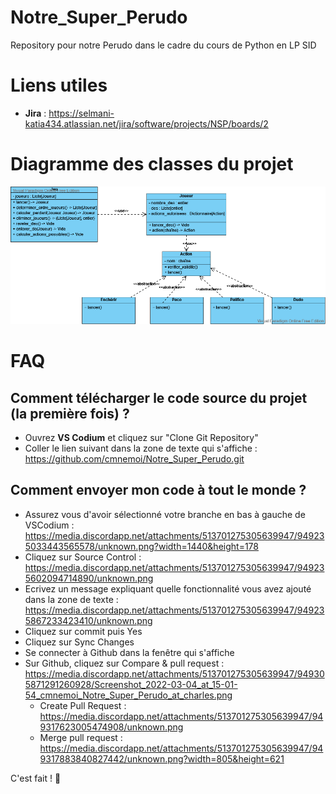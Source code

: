 # Notre_Super_Perudo
Repository pour notre Perudo dans le cadre du cours de Python en LP SID

# Liens utiles
 * **Jira** : https://selmani-katia434.atlassian.net/jira/software/projects/NSP/boards/2

# Diagramme des classes du projet
![classes](doc\classes.png)

# FAQ

## **Comment télécharger le code source du projet (la première fois) ?**

- Ouvrez **VS Codium** et cliquez sur "Clone Git Repository"
- Coller le lien suivant dans la zone de texte qui s'affiche : https://github.com/cmnemoi/Notre_Super_Perudo.git

## **Comment envoyer mon code à tout le monde ?**
- Assurez vous d'avoir sélectionné votre branche en bas à gauche de VSCodium : https://media.discordapp.net/attachments/513701275305639947/949235033443565578/unknown.png?width=1440&height=178
- Cliquez sur Source Control : https://media.discordapp.net/attachments/513701275305639947/949235602094714890/unknown.png
- Ecrivez un message expliquant quelle fonctionnalité vous avez ajouté dans la zone de texte : https://media.discordapp.net/attachments/513701275305639947/949235867233423410/unknown.png
- Cliquez sur commit puis Yes
- Cliquez sur Sync Changes
- Se connecter à Github dans la fenêtre qui s'affiche
- Sur Github, cliquez sur Compare & pull request : https://media.discordapp.net/attachments/513701275305639947/949305871291260928/Screenshot_2022-03-04_at_15-01-54_cmnemoi_Notre_Super_Perudo_at_charles.png
    - Create Pull Request : https://media.discordapp.net/attachments/513701275305639947/949317623005474908/unknown.png
    - Merge pull request : https://media.discordapp.net/attachments/513701275305639947/949317883840827442/unknown.png?width=805&height=621

C'est fait ! 🥳
